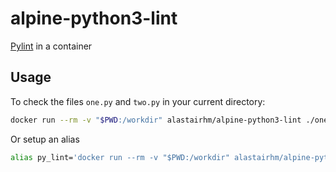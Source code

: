 # alpine-python3-lint

[Pylint](https://www.pylint.org/) in a container

## Usage

To check the files `one.py` and `two.py` in your current directory:

```bash
docker run --rm -v "$PWD:/workdir" alastairhm/alpine-python3-lint ./one.py ./two.py
```

Or setup an alias

```bash
alias py_lint='docker run --rm -v "$PWD:/workdir" alastairhm/alpine-python3-lint'
```